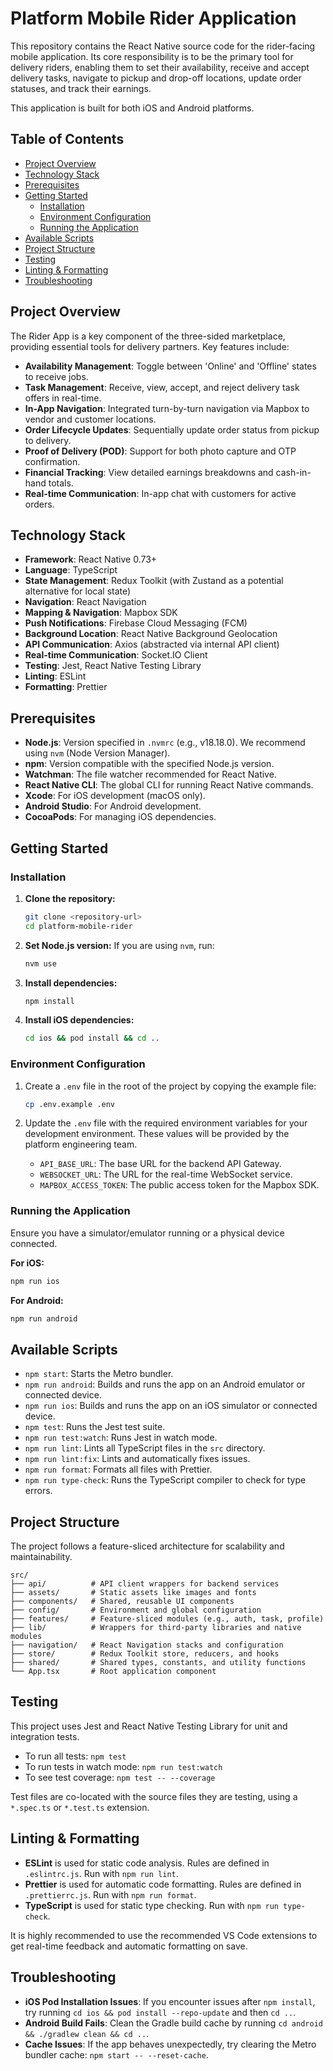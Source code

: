 # Platform Mobile Rider Application

This repository contains the React Native source code for the rider-facing mobile application. Its core responsibility is to be the primary tool for delivery riders, enabling them to set their availability, receive and accept delivery tasks, navigate to pickup and drop-off locations, update order statuses, and track their earnings.

This application is built for both iOS and Android platforms.

## Table of Contents

- [Project Overview](#project-overview)
- [Technology Stack](#technology-stack)
- [Prerequisites](#prerequisites)
- [Getting Started](#getting-started)
  - [Installation](#installation)
  - [Environment Configuration](#environment-configuration)
  - [Running the Application](#running-the-application)
- [Available Scripts](#available-scripts)
- [Project Structure](#project-structure)
- [Testing](#testing)
- [Linting & Formatting](#linting--formatting)
- [Troubleshooting](#troubleshooting)

## Project Overview

The Rider App is a key component of the three-sided marketplace, providing essential tools for delivery partners. Key features include:

- **Availability Management**: Toggle between 'Online' and 'Offline' states to receive jobs.
- **Task Management**: Receive, view, accept, and reject delivery task offers in real-time.
- **In-App Navigation**: Integrated turn-by-turn navigation via Mapbox to vendor and customer locations.
- **Order Lifecycle Updates**: Sequentially update order status from pickup to delivery.
- **Proof of Delivery (POD)**: Support for both photo capture and OTP confirmation.
- **Financial Tracking**: View detailed earnings breakdowns and cash-in-hand totals.
- **Real-time Communication**: In-app chat with customers for active orders.

## Technology Stack

- **Framework**: React Native 0.73+
- **Language**: TypeScript
- **State Management**: Redux Toolkit (with Zustand as a potential alternative for local state)
- **Navigation**: React Navigation
- **Mapping & Navigation**: Mapbox SDK
- **Push Notifications**: Firebase Cloud Messaging (FCM)
- **Background Location**: React Native Background Geolocation
- **API Communication**: Axios (abstracted via internal API client)
- **Real-time Communication**: Socket.IO Client
- **Testing**: Jest, React Native Testing Library
- **Linting**: ESLint
- **Formatting**: Prettier

## Prerequisites

- **Node.js**: Version specified in `.nvmrc` (e.g., v18.18.0). We recommend using `nvm` (Node Version Manager).
- **npm**: Version compatible with the specified Node.js version.
- **Watchman**: The file watcher recommended for React Native.
- **React Native CLI**: The global CLI for running React Native commands.
- **Xcode**: For iOS development (macOS only).
- **Android Studio**: For Android development.
- **CocoaPods**: For managing iOS dependencies.

## Getting Started

### Installation

1.  **Clone the repository:**
    ```bash
    git clone <repository-url>
    cd platform-mobile-rider
    ```

2.  **Set Node.js version:**
    If you are using `nvm`, run:
    ```bash
    nvm use
    ```

3.  **Install dependencies:**
    ```bash
    npm install
    ```

4.  **Install iOS dependencies:**
    ```bash
    cd ios && pod install && cd ..
    ```

### Environment Configuration

1.  Create a `.env` file in the root of the project by copying the example file:
    ```bash
    cp .env.example .env
    ```

2.  Update the `.env` file with the required environment variables for your development environment. These values will be provided by the platform engineering team.

    - `API_BASE_URL`: The base URL for the backend API Gateway.
    - `WEBSOCKET_URL`: The URL for the real-time WebSocket service.
    - `MAPBOX_ACCESS_TOKEN`: The public access token for the Mapbox SDK.

### Running the Application

Ensure you have a simulator/emulator running or a physical device connected.

**For iOS:**
```bash
npm run ios
```

**For Android:**
```bash
npm run android
```

## Available Scripts

- `npm start`: Starts the Metro bundler.
- `npm run android`: Builds and runs the app on an Android emulator or connected device.
- `npm run ios`: Builds and runs the app on an iOS simulator or connected device.
- `npm test`: Runs the Jest test suite.
- `npm run test:watch`: Runs Jest in watch mode.
- `npm run lint`: Lints all TypeScript files in the `src` directory.
- `npm run lint:fix`: Lints and automatically fixes issues.
- `npm run format`: Formats all files with Prettier.
- `npm run type-check`: Runs the TypeScript compiler to check for type errors.

## Project Structure

The project follows a feature-sliced architecture for scalability and maintainability.

```
src/
├── api/          # API client wrappers for backend services
├── assets/       # Static assets like images and fonts
├── components/   # Shared, reusable UI components
├── config/       # Environment and global configuration
├── features/     # Feature-sliced modules (e.g., auth, task, profile)
├── lib/          # Wrappers for third-party libraries and native modules
├── navigation/   # React Navigation stacks and configuration
├── store/        # Redux Toolkit store, reducers, and hooks
├── shared/       # Shared types, constants, and utility functions
└── App.tsx       # Root application component
```

## Testing

This project uses Jest and React Native Testing Library for unit and integration tests.

- To run all tests: `npm test`
- To run tests in watch mode: `npm run test:watch`
- To see test coverage: `npm test -- --coverage`

Test files are co-located with the source files they are testing, using a `*.spec.ts` or `*.test.ts` extension.

## Linting & Formatting

- **ESLint** is used for static code analysis. Rules are defined in `.eslintrc.js`. Run with `npm run lint`.
- **Prettier** is used for automatic code formatting. Rules are defined in `.prettierrc.js`. Run with `npm run format`.
- **TypeScript** is used for static type checking. Run with `npm run type-check`.

It is highly recommended to use the recommended VS Code extensions to get real-time feedback and automatic formatting on save.

## Troubleshooting

- **iOS Pod Installation Issues**: If you encounter issues after `npm install`, try running `cd ios && pod install --repo-update` and then `cd ..`.
- **Android Build Fails**: Clean the Gradle build cache by running `cd android && ./gradlew clean && cd ..`.
- **Cache Issues**: If the app behaves unexpectedly, try clearing the Metro bundler cache: `npm start -- --reset-cache`.